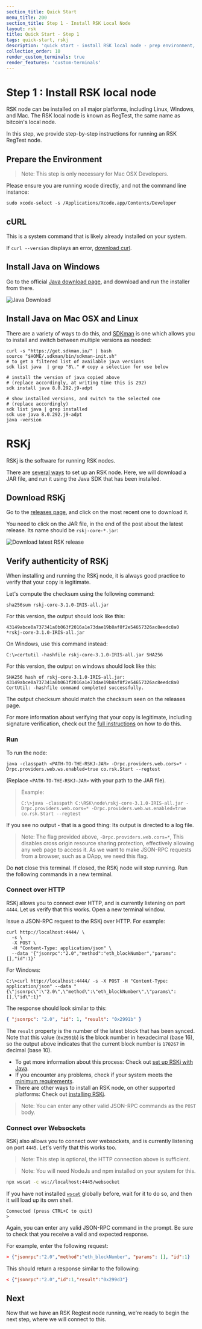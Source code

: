 ```yaml
---
section_title: Quick Start
menu_title: 200
section_title: Step 1 - Install RSK Local Node
layout: rsk
title: Quick Start - Step 1
tags: quick-start, rskj
description: 'quick start - install RSK local node - prep environment, verify and install RSKj'
collection_order: 10
render_custom_terminals: true
render_features: 'custom-terminals'
---
```


# Step 1 : Install RSK local node

RSK node can be installed on all major platforms,
including Linux, Windows, and Mac.
The RSK local node is known as RegTest,
the same name as bitcoin's local node.

In this step, we provide step-by-step instructions
for running an RSK RegTest node.

## Prepare the Environment

> Note: This step is only necessary for Mac OSX Developers.

Please ensure you are running xcode directly,
and not the command line instance:

```shell
sudo xcode-select -s /Applications/Xcode.app/Contents/Developer

```

## cURL

This is a system command that is likely already installed on your system.

If `curl --version` displays an error,
[download curl](https://curl.haxx.se/download.html).

## Install Java on Windows

Go to the official
[Java download page](https://www.java.com/en/download/),
and download and run the installer from there.

![Java Download](/assets/img/tutorials/setup-truffle-oz/image-02.png)

## Install Java on Mac OSX and Linux

There are a variety of ways to do this, and
[SDKman](https://get.sdkman.io/)
is one which allows you to install and
switch between multiple versions as needed:

```shell
curl -s "https://get.sdkman.io/" | bash
source "$HOME/.sdkman/bin/sdkman-init.sh"
# to get a filtered list of available java versions
sdk list java  | grep "8\." # copy a selection for use below

# install the version of java copied above
# (replace accordingly, at writing time this is 292)
sdk install java 8.0.292.j9-adpt

# show installed versions, and switch to the selected one
# (replace accordingly)
sdk list java | grep installed
sdk use java 8.0.292.j9-adpt
java -version

```

# RSKj

RSKj is the software for running RSK nodes.

There are [several ways](/rsk/node/install/)
to set up an RSK node.
Here, we will download a JAR file,
and run it using the Java SDK that has been installed.

## Download RSKj

Go to the [releases page](https://github.com/rsksmart/rskj/releases),
and click on the most recent one to download it.

You need to click on the JAR file,
in the end of the post about the latest release.
Its name should be `rskj-core-*.jar`:

![Download latest RSK release](/assets/img/tutorials/setup-truffle-oz/image-07.png)

## Verify authenticity of RSKj

When installing and running the RSKj node,
it is always good practice to verify that your copy is legitimate.

Let's compute the checksum using the following command:

```shell
sha256sum rskj-core-3.1.0-IRIS-all.jar
```

For this version, the output should look like this:

```shell
43149abce0a737341a0b063f2016a1e73dae19b8af8f2e54657326ac8eedc8a0 *rskj-core-3.1.0-IRIS-all.jar
```

On Windows, use this command instead:

```windows-command-prompt
C:\>certutil -hashfile rskj-core-3.1.0-IRIS-all.jar SHA256

```

For this version, the output on windows should look like this:

```windows-command-prompt
SHA256 hash of rskj-core-3.1.0-IRIS-all.jar:
43149abce0a737341a0b063f2016a1e73dae19b8af8f2e54657326ac8eedc8a0
CertUtil: -hashfile command completed successfully.

```

The output checksum should match the checksum seen on the releases page.

For more information about verifying that your copy is legitimate,
including signature verification, check out the
[full instructions](/rsk/node/security-chain/ 'Verify authenticity of RSKj source code and its binary dependencies')
on how to do this.

### Run

To run the node:

```shell
java -classpath <PATH-TO-THE-RSKJ-JAR> -Drpc.providers.web.cors=* -Drpc.providers.web.ws.enabled=true co.rsk.Start --regtest

```

(Replace `<PATH-TO-THE-RSKJ-JAR>` with your path to the JAR file).

> Example:
>
> ```windows-command-prompt
> C:\>java -classpath C:\RSK\node\rskj-core-3.1.0-IRIS-all.jar -Drpc.providers.web.cors=* -Drpc.providers.web.ws.enabled=true co.rsk.Start --regtest
>
> ```

If you see no output - that is a good thing:
Its output is directed to a log file.

> Note: The flag provided above, `-Drpc.providers.web.cors=*`,
> This disables cross origin resource sharing protection,
> effectively allowing any web page to access it.
> As we want to make JSON-RPC requests from a browser,
> such as a DApp, we need this flag.

Do **not** close this terminal.
If closed, the RSKj node will stop running.
Run the following commands in a new terminal.

### Connect over HTTP

RSKj allows you to connect over HTTP,
and is currently listening on port `4444`.
Let us verify that this works.
Open a new terminal window.

Issue a JSON-RPC request to the RSKj over HTTP.
For example:

```shell
curl http://localhost:4444/ \
  -s \
  -X POST \
  -H "Content-Type: application/json" \
  --data '{"jsonrpc":"2.0","method":"eth_blockNumber","params":[],"id":1}'

```

For Windows:

```windows-command-prompt
C:\>curl http://localhost:4444/ -s -X POST -H "Content-Type: application/json" --data "{\"jsonrpc\":\"2.0\",\"method\":\"eth_blockNumber\",\"params\":[],\"id\":1}"

```

The response should look similar to this:

```json
{ "jsonrpc": "2.0", "id": 1, "result": "0x2991b" }
```

The `result` property is the number of the latest block that has been synced. Note that this value (`0x2991b`) is the block number in hexadecimal (base 16), so the output above indicates that the current block number is `170267` in decimal (base 10).

- To get more information about this process:
  Check out
  [set up RSKj with Java](/rsk/node/install/java/).
- If you encounter any problems, check if your system meets the
  [minimum requirements](/rsk/node/install/requirements/).
- There are other ways to install an RSK node,
  on other supported platforms:
  Check out [installing RSKj](/rsk/node/install/).

> Note: You can enter any other valid JSON-RPC commands as the `POST` body.

### Connect over Websockets

RSKj also allows you to connect over websockets,
and is currently listening on port `4445`.
Let's verify that this works too.

> Note: This step is optional,
> the HTTP connection above is sufficient.

> Note: You will need NodeJs and npm
> installed on your system for this.

```bash
npx wscat -c ws://localhost:4445/websocket

```

If you have not installed
[`wscat`](https://www.npmjs.com/package/wscat) globally before,
wait for it to do so,
and then it will load up its own shell.

```text
Connected (press CTRL+C to quit)
>
```

Again, you can enter any valid JSON-RPC command in the prompt.
Be sure to check that you receive a valid and expected response.

For example, enter the following request:

```json
> {"jsonrpc":"2.0","method":"eth_blockNumber", "params": [], "id":1}
```

This should return a response similar to the following:

```json
< {"jsonrpc":"2.0","id":1,"result":"0x299d3"}
```

## Next

Now that we have an RSK Regtest node running,
we're ready to begin the next step,
where we will connect to this.
